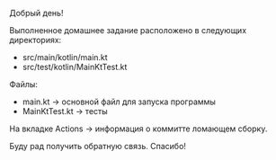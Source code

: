 Добрый день!

Выполненное домашнее задание расположено в следующих директориях:
* src/main/kotlin/main.kt 
* src/test/kotlin/MainKtTest.kt
 
Файлы:
* main.kt -> основной файл для запуска программы
* MainKtTest.kt -> тесты

На вкладке Actions -> информация о коммитте ломающем сборку.

Буду рад получить обратную связь.
Спасибо!
